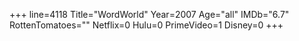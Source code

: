 +++
line=4118
Title="WordWorld"
Year=2007
Age="all"
IMDb="6.7"
RottenTomatoes=""
Netflix=0
Hulu=0
PrimeVideo=1
Disney=0
+++

